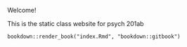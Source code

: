 Welcome! 

This is the static class website for psych 201ab

`bookdown::render_book("index.Rmd", "bookdown::gitbook")`